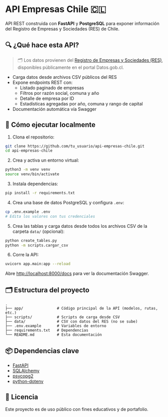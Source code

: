 
# API Empresas Chile 🇨🇱

API REST construida con **FastAPI** y **PostgreSQL** para exponer información del Registro de Empresas y Sociedades (RES) de Chile.

## 🔍 ¿Qué hace esta API?

> 🗂️ Los datos provienen del [Registro de Empresas y Sociedades (RES)](https://datos.gob.cl/dataset/registro-de-empresas-y-sociedades), disponibles públicamente en el portal Datos.gob.cl.

- Carga datos desde archivos CSV públicos del RES
- Expone endpoints REST con:
  - Listado paginado de empresas
  - Filtros por razón social, comuna y año
  - Detalle de empresa por ID
  - Estadísticas agregadas por año, comuna y rango de capital
- Documentación automática vía Swagger

## 🚀 Cómo ejecutar localmente

1. Clona el repositorio:

```bash
git clone https://github.com/tu_usuario/api-empresas-chile.git
cd api-empresas-chile
```

2. Crea y activa un entorno virtual:

```bash
python3 -m venv venv
source venv/bin/activate
```

3. Instala dependencias:

```bash
pip install -r requirements.txt
```

4. Crea una base de datos PostgreSQL y configura `.env`:

```bash
cp .env.example .env
# Edita los valores con tus credenciales
```

5. Crea las tablas y carga datos desde todos los archivos CSV de la carpeta `data/` (opcional):

```bash
python create_tables.py
python -m scripts.cargar_csv
```

6. Corre la API:

```bash
uvicorn app.main:app --reload
```

Abre [http://localhost:8000/docs](http://localhost:8000/docs) para ver la documentación Swagger.

## 🗂️ Estructura del proyecto

```
.
├── app/               # Código principal de la API (modelos, rutas, etc.)
├── scripts/           # Scripts de carga desde CSV
├── data/              # CSV con datos del RES (no se sube)
├── .env.example       # Variables de entorno
├── requirements.txt   # Dependencias
└── README.md          # Esta documentación
```

## 📦 Dependencias clave

- [FastAPI](https://fastapi.tiangolo.com/)
- [SQLAlchemy](https://www.sqlalchemy.org/)
- [psycopg2](https://pypi.org/project/psycopg2/)
- [python-dotenv](https://saurabh-kumar.com/python-dotenv/)

## 📝 Licencia

Este proyecto es de uso público con fines educativos y de portafolio.

